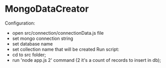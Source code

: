 # MongoDataCreator
Configuration:
  - open src/connection/connectionData.js file
  - set mongo connection string
  - set database name
  - set collection name that will be created
Run script:
 - cd to src folder;
 - run 'node app.js 2' command (2 it's a count of records to insert in db);
